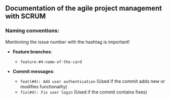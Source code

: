 ## Documentation of the agile project management with SCRUM

### Naming conventions:
Mentioning the issue number with the hashtag is important!

- **Feature branches**:
  - ```feature-#4-name-of-the-card```

- **Commit messages**:
  - ```feat(#4): Add user authentication``` (Used if the commit adds new or modifies functionality)
  - ```fix(#4): Fix user login``` (Used if the commit contains fixes)
